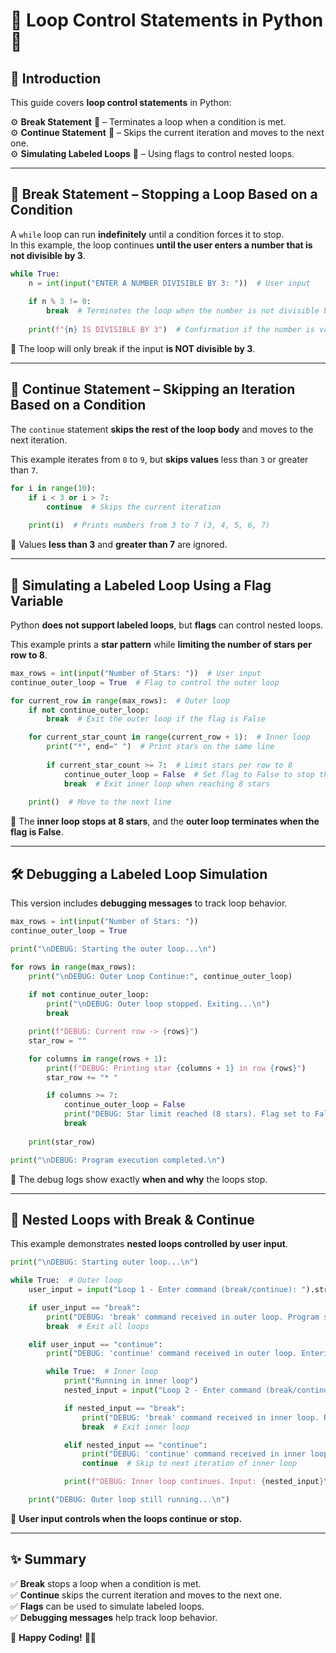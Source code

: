 # 🔄 Loop Control Statements in Python 🚀  

## 📌 Introduction  
This guide covers **loop control statements** in Python:  

⚙️ **Break Statement** 🛑 – Terminates a loop when a condition is met.  
⚙️ **Continue Statement** 🔄 – Skips the current iteration and moves to the next one.  
⚙️ **Simulating Labeled Loops** 🎯 – Using flags to control nested loops.  

---

## 🛑 Break Statement – Stopping a Loop Based on a Condition  
A `while` loop can run **indefinitely** until a condition forces it to stop.  
In this example, the loop continues **until the user enters a number that is not divisible by 3**.  

```python
while True:
    n = int(input("ENTER A NUMBER DIVISIBLE BY 3: "))  # User input
    
    if n % 3 != 0:
        break  # Terminates the loop when the number is not divisible by 3
    
    print(f"{n} IS DIVISIBLE BY 3")  # Confirmation if the number is valid
```

🔹 The loop will only break if the input **is NOT divisible by 3**.  

---

## 🔄 Continue Statement – Skipping an Iteration Based on a Condition  
The `continue` statement **skips the rest of the loop body** and moves to the next iteration.  

This example iterates from `0` to `9`, but **skips values** less than `3` or greater than `7`.  

```python
for i in range(10):
    if i < 3 or i > 7:
        continue  # Skips the current iteration
    
    print(i)  # Prints numbers from 3 to 7 (3, 4, 5, 6, 7)
```

🔹 Values **less than 3** and **greater than 7** are ignored.  

---

## 🎯 Simulating a Labeled Loop Using a Flag Variable  
Python **does not support labeled loops**, but **flags** can control nested loops.  

This example prints a **star pattern** while **limiting the number of stars per row to 8**.  

```python
max_rows = int(input("Number of Stars: "))  # User input
continue_outer_loop = True  # Flag to control the outer loop

for current_row in range(max_rows):  # Outer loop
    if not continue_outer_loop:
        break  # Exit the outer loop if the flag is False

    for current_star_count in range(current_row + 1):  # Inner loop
        print("*", end=" ")  # Print stars on the same line
        
        if current_star_count >= 7:  # Limit stars per row to 8
            continue_outer_loop = False  # Set flag to False to stop the outer loop
            break  # Exit inner loop when reaching 8 stars
    
    print()  # Move to the next line
```

🔹 The **inner loop stops at 8 stars**, and the **outer loop terminates when the flag is False**.  

---

## 🛠 Debugging a Labeled Loop Simulation  
This version includes **debugging messages** to track loop behavior.  

```python
max_rows = int(input("Number of Stars: "))  
continue_outer_loop = True  

print("\nDEBUG: Starting the outer loop...\n")

for rows in range(max_rows):  
    print("\nDEBUG: Outer Loop Continue:", continue_outer_loop)
    
    if not continue_outer_loop:
        print("\nDEBUG: Outer loop stopped. Exiting...\n")
        break  

    print(f"DEBUG: Current row -> {rows}")
    star_row = ""  

    for columns in range(rows + 1):  
        print(f"DEBUG: Printing star {columns + 1} in row {rows}")
        star_row += "* "  

        if columns >= 7:  
            continue_outer_loop = False  
            print("DEBUG: Star limit reached (8 stars). Flag set to False. Breaking inner loop...\n")
            break  
    
    print(star_row)  

print("\nDEBUG: Program execution completed.\n")
```

🔹 The debug logs show exactly **when and why** the loops stop.  

---

## 🔁 Nested Loops with Break & Continue  
This example demonstrates **nested loops controlled by user input**.  

```python
print("\nDEBUG: Starting outer loop...\n")

while True:  # Outer loop
    user_input = input("Loop 1 - Enter command (break/continue): ").strip().lower()

    if user_input == "break":
        print("DEBUG: 'break' command received in outer loop. Program stops.\n")
        break  # Exit all loops

    elif user_input == "continue":
        print("DEBUG: 'continue' command received in outer loop. Entering inner loop...\n")

        while True:  # Inner loop
            print("Running in inner loop")
            nested_input = input("Loop 2 - Enter command (break/continue): ").strip().lower()

            if nested_input == "break":
                print("DEBUG: 'break' command received in inner loop. Returning to outer loop...\n")
                break  # Exit inner loop

            elif nested_input == "continue":
                print("DEBUG: 'continue' command received in inner loop.\n")
                continue  # Skip to next iteration of inner loop

            print(f"DEBUG: Inner loop continues. Input: {nested_input}\n")

    print("DEBUG: Outer loop still running...\n")
```

🔹 **User input controls when the loops continue or stop.**  

---

## ✨ Summary
✅ **Break** stops a loop when a condition is met.  
✅ **Continue** skips the current iteration and moves to the next one.  
✅ **Flags** can be used to simulate labeled loops.  
✅ **Debugging messages** help track loop behavior.  

🚀 **Happy Coding!** 🐍🔥

